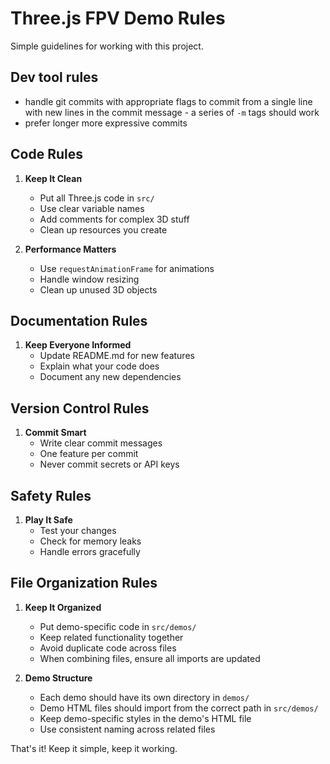 # Three.js FPV Demo Rules

Simple guidelines for working with this project.

## Dev tool rules
* handle git commits with appropriate flags to commit from a single line with new lines in the commit message - a series of `-m` tags should work
* prefer longer more expressive commits

## Code Rules

1. **Keep It Clean**
   - Put all Three.js code in `src/`
   - Use clear variable names
   - Add comments for complex 3D stuff
   - Clean up resources you create

2. **Performance Matters**
   - Use `requestAnimationFrame` for animations
   - Handle window resizing
   - Clean up unused 3D objects

## Documentation Rules

1. **Keep Everyone Informed**
   - Update README.md for new features
   - Explain what your code does
   - Document any new dependencies

## Version Control Rules

1. **Commit Smart**
   - Write clear commit messages
   - One feature per commit
   - Never commit secrets or API keys

## Safety Rules

1. **Play It Safe**
   - Test your changes
   - Check for memory leaks
   - Handle errors gracefully

## File Organization Rules

1. **Keep It Organized**
   - Put demo-specific code in `src/demos/`
   - Keep related functionality together
   - Avoid duplicate code across files
   - When combining files, ensure all imports are updated

2. **Demo Structure**
   - Each demo should have its own directory in `demos/`
   - Demo HTML files should import from the correct path in `src/demos/`
   - Keep demo-specific styles in the demo's HTML file
   - Use consistent naming across related files

That's it! Keep it simple, keep it working. 